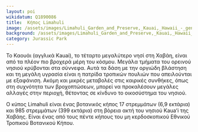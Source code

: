 ```yaml
---
layout: poi
wikidatum: Q1890086
title:  Κήπος Limahuli
image: /assets/images/Limahuli_Garden_and_Preserve,_Kauai,_Hawaii_-_general_view.jpeg
background: /assets/images/Limahuli_Garden_and_Preserve,_Kauai,_Hawaii_-_general_view.jpeg
category: Jurassic Park
---
```


<p>Το Καουάι (αγγλικά Kauai), το τέταρτο μεγαλύτερο νησί στη Χαβάη, είναι από τα πλέον πιο βροχερά μέρη του κόσμου. Μεγάλα τμήματα του ορεινού νησιού κρύβονται στα σύννεφα. Αυτά τα δάση με την οργιώδη βλάστηση και τη μεγάλη υγρασία είναι η πατρίδα τροπικών πουλιών που απειλούνται με εξαφάνιση. Ακόμη και μικρές μεταβολές στις καιρικές συνθήκες, όπως στη συχνότητα των βροχοπτώσεων, μπορεί να προκαλέσουν μεγάλες αλλαγές στην περιοχή, θέτοντας σε κίνδυνο το οικοσύστημα του νησιού.</p>

<p>Ο κύπος Limahuli είναι ένας βοτανικός κήπος 17 στρεμμάτων (6,9 εκτάρια) και 985 στρεμμάτων (399 εκτάρια) στη βόρεια ακτή του νησιού Kauaʻi της Χαβάης. Είναι ένας από τους πέντε κήπους του μη κερδοσκοπικού Εθνικού Τροπικού Βοτανικού Κήπου.</p>